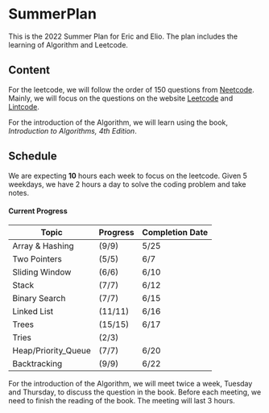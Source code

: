 # SummerPlan

This is the 2022 Summer Plan for Eric and Elio. The plan includes the learning of Algorithm and Leetcode.

## Content

For the leetcode, we will follow the order of 150 questions from [Neetcode](https://neetcode.io/). Mainly, we will focus on the questions on the website [Leetcode](https://leetcode.com/) and [Lintcode](https://www.lintcode.com/).

For the introduction of the Algorithm, we will learn using the book, *Introduction to Algorithms, 4th Edition*.

## Schedule



We are expecting **10** hours each week to focus on the leetcode. Given 5 weekdays, we have 2 hours a day to solve the coding problem and take notes.

#### Current Progress

| Topic               | Progress | Completion Date |
| ------------------- | -------- | --------------- |
| Array & Hashing     | (9/9)    | 5/25            |
| Two Pointers        | (5/5)    | 6/7             |
| Sliding Window      | (6/6)    | 6/10            |
| Stack               | (7/7)    | 6/12            |
| Binary Search       | (7/7)    | 6/15            |
| Linked List         | (11/11)  | 6/16            |
| Trees               | (15/15)  | 6/17            |
| Tries               | (2/3)    |                 |
| Heap/Priority_Queue | (7/7)    | 6/20            |
| Backtracking        | (9/9)    | 6/22            |

For the introduction of the Algorithm, we will meet twice a week, Tuesday and Thursday, to discuss the question in the book. Before each meeting, we need to finish the reading of the book. The meeting will last 3 hours.

